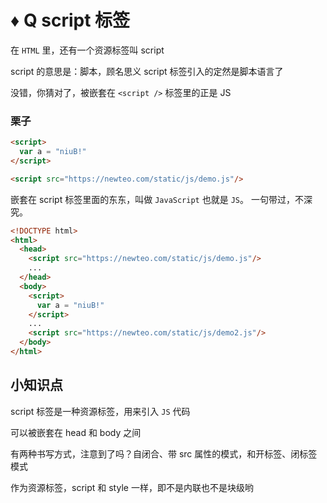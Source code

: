 # ♦️ Q script 标签

在 ```HTML``` 里，还有一个资源标签叫 script

script 的意思是：脚本，顾名思义 script 标签引入的定然是脚本语言了

没错，你猜对了，被嵌套在 ```<script />``` 标签里的正是 JS 

### 栗子

```html
<script>
  var a = "niuB!"
</script>

<script src="https://newteo.com/static/js/demo.js"/>
```

嵌套在 script 标签里面的东东，叫做 ```JavaScript``` 也就是 ```JS```。 一句带过，不深究。

```html
<!DOCTYPE html>
<html>
  <head>
    <script src="https://newteo.com/static/js/demo.js"/>
    ...
  </head>
  <body>
    <script>
      var a = "niuB!"
    </script>
    ...
    <script src="https://newteo.com/static/js/demo2.js"/>
  </body>
</html>
``` 

## 小知识点

script 标签是一种资源标签，用来引入 ```JS``` 代码

可以被嵌套在 head 和 body 之间

有两种书写方式，注意到了吗？自闭合、带 src 属性的模式，和开标签、闭标签模式

作为资源标签，script 和 style 一样，即不是内联也不是块级哟



